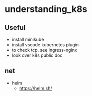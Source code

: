 # understanding_k8s

## Useful

- install minikube
- install vscode kubernetes plugin
- to check tcp, see ingress-nginx
- look over k8s public doc

## net

 - helm
   - https://helm.sh/